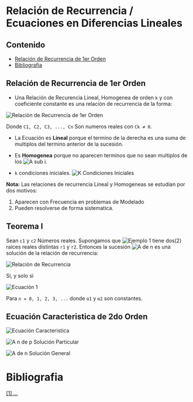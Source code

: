 # Relación de Recurrencia / Ecuaciones en Diferencias Lineales

## Contenido

* [Relación de Recurrencia de 1er Orden](#relación-de-recurrencia-de-1er-orden)
* [Bibliografia](#bibliografia)

## Relación de Recurrencia de 1er Orden
* Una Relación de Recurencia Lineal, Homogenea de orden `k` y con coeficiente constante es una relación de recurrencia de la forma:

![Relación de Recurrencia de 1er Orden](http://www.sciweavers.org/upload/Tex2Img_1579648677/render.png)

Donde  `C1, C2, C3, ..., Cn` Son numeros reales con `Ck ≠ 0`.

* La Ecuación es **Lineal** porque el termino de la derecha es una suma de multiplos del termino anterior de la sucesión.

* Es **Homogenea** porque no aparecen terminos que no sean multiplos de los ![A sub i](http://www.sciweavers.org/upload/Tex2Img_1579649072/render.png).

* `k` condiciones iniciales.
    ![K Condiciones Iniciales](http://www.sciweavers.org/upload/Tex2Img_1579649186/render.png)

**Nota:** Las relaciones de recurrencia Lineal y Homogeneas se estudian por dos motivos:

1. Aparecen con Frecuencia en problemas de Modelado
2. Pueden resolverse de forma sistematica.

## Teorema I

Sean `c1` y `c2` Números reales. Supongamos que ![Ejemplo 1](http://www.sciweavers.org/upload/Tex2Img_1579649727/render.png) tiene dos(2) raices reales distintas `r1` y `r2`. Entonces la sucesión ![A de n](http://www.sciweavers.org/upload/Tex2Img_1579662500/render.png) es una solución de la relación de recurrencia:

![Relación de Recurrencia](http://www.sciweavers.org/upload/Tex2Img_1579662630/render.png) 

Si, y solo si

![Ecuación 1](http://www.sciweavers.org/upload/Tex2Img_1579662740/render.png)

Para `n = 0, 1, 2, 3, ...`  donde `α1` y `α2` son constantes.

## Ecuación Caracteristica de 2do Orden

![Ecuación Caracteristica](http://www.sciweavers.org/upload/Tex2Img_1579662913/render.png)

![A n de p](http://www.sciweavers.org/upload/Tex2Img_1579662967/render.png) Solución Particular

![A de n](http://www.sciweavers.org/upload/Tex2Img_1579663040/render.png) Solución  General

# Bibliografia
[[1] ...]()